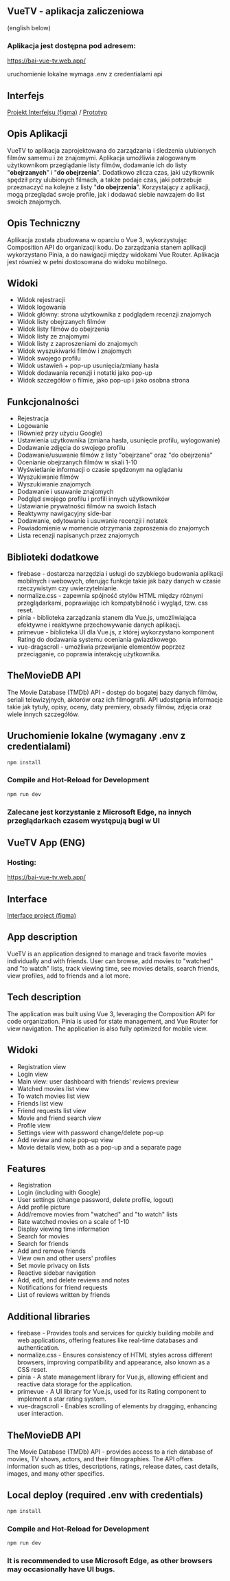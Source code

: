 ## VueTV - aplikacja zaliczeniowa 

(english below)

### Aplikacja jest dostępna pod adresem:

https://bai-vue-tv.web.app/

uruchomienie lokalne wymaga .env z credentialami api

## Interfejs

[Projekt Interfejsu (figma)](https://www.figma.com/file/ToCZtfqYqHsnE4Ot6ljAUn/VueTV?type=design&node-id=0%3A1&mode=design&t=svhmutbHMhWSaJMN-1) / [Prototyp](https://www.figma.com/proto/ToCZtfqYqHsnE4Ot6ljAUn/VueTV?type=design&node-id=2-2&t=Pf1pyUOi2yhRJpBO-0&scaling=min-zoom&page-id=0%3A1&starting-point-node-id=2%3A2)

## Opis Aplikacji

VueTV to aplikacja zaprojektowana do zarządzania i śledzenia ulubionych filmów samemu i ze znajomymi. Aplikacja
umożliwia zalogowanym użytkownikom przeglądanie listy filmów, dodawanie ich do listy "**obejrzanych**" i "**do
obejrzenia**". Dodatkowo zlicza czas, jaki użytkownik spędził przy ulubionych filmach, a także podaje czas, jaki
potrzebuje przeznaczyć na kolejne z listy "**do obejrzenia**". Korzystający z aplikacji, mogą przeglądać swoje profile,
jak i dodawać siebie nawzajem do list swoich znajomych.

## Opis Techniczny

Aplikacja została zbudowana w oparciu o Vue 3, wykorzystując Composition API do organizacji kodu. Do zarządzania stanem
aplikacji wykorzystano Pinia, a do nawigacji między widokami Vue Router. Aplikacja jest również w pełni dostosowana do widoku mobilnego.

## Widoki

* Widok rejestracji
* Widok logowania
* Widok główny: strona użytkownika z podglądem recenzji znajomych
* Widok listy obejrzanych filmów
* Widok listy filmów do obejrzenia
* Widok listy ze znajomymi
* Widok listy z zaproszeniami do znajomych
* Widok wyszukiwarki filmów i znajomych
* Widok swojego profilu
* Widok ustawień + pop-up usunięcia/zmiany hasła
* Widok dodawania recenzji i notatki jako pop-up
* Widok szczegółów o filmie, jako pop-up i jako osobna strona

## Funkcjonalności

* Rejestracja
* Logowanie
* (Również przy użyciu Google)
* Ustawienia użytkownika (zmiana hasła, usunięcie profilu, wylogowanie)
* Dodawanie zdjęcia do swojego profilu
* Dodawanie/usuwanie filmów z listy "obejrzane" oraz "do obejrzenia"
* Ocenianie obejrzanych filmów w skali 1-10
* Wyświetlanie informacji o czasie spędzonym na oglądaniu
* Wyszukiwanie filmów
* Wyszukiwanie znajomych
* Dodawanie i usuwanie znajomych
* Podgląd swojego profilu i profili innych użytkowników
* Ustawianie prywatności filmów na swoich listach
* Reaktywny nawigacyjny side-bar
* Dodawanie, edytowanie i usuwanie recenzji i notatek
* Powiadomienie w momencie otrzymania zaproszenia do znajomych
* Lista recenzji napisanych przez znajomych

## Biblioteki dodatkowe

* firebase - dostarcza narzędzia i usługi do szybkiego budowania aplikacji mobilnych i webowych, oferując funkcje takie jak bazy danych w czasie rzeczywistym czy uwierzytelnianie.
* normalize.css - zapewnia spójność stylów HTML między różnymi przeglądarkami, poprawiając ich kompatybilność i wygląd, tzw. css reset.
* pinia - biblioteka zarządzania stanem dla Vue.js, umożliwiająca efektywne i reaktywne przechowywanie danych aplikacji.
* primevue - biblioteka UI dla Vue.js, z której wykorzystano komponent Rating do dodawania systemu oceniania gwiazdkowego.
* vue-dragscroll - umożliwia przewijanie elementów poprzez przeciąganie, co poprawia interakcję użytkownika.

## TheMovieDB API

The Movie Database (TMDb) API - dostęp do bogatej bazy danych filmów, seriali telewizyjnych, aktorów oraz ich filmografii. API udostępnia informacje takie jak tytuły, opisy, oceny, daty premiery, obsady filmów, zdjęcia oraz wiele innych szczegółów.

## Uruchomienie lokalne (wymagany .env z credentialami)

```sh
npm install
```

### Compile and Hot-Reload for Development

```sh
npm run dev
```

### Zalecane jest korzystanie z Microsoft Edge, na innych przeglądarkach czasem występują bugi w UI

## VueTV App (ENG)

### Hosting:

https://bai-vue-tv.web.app/

## Interface

[Interface project (figma)](https://www.figma.com/file/ToCZtfqYqHsnE4Ot6ljAUn/VueTV?type=design&node-id=0%3A1&mode=design&t=svhmutbHMhWSaJMN-1)

## App description

VueTV is an application designed to manage and track favorite movies individually and with friends. User can browse, add movies to "watched" and "to watch" lists, track viewing time, see movies details, search friends, view profiles, add to friends and a lot more.

## Tech description

The application was built using Vue 3, leveraging the Composition API for code organization. Pinia is used for state management, and Vue Router for view navigation. The application is also fully optimized for mobile view.

## Widoki

* Registration view
* Login view
* Main view: user dashboard with friends' reviews preview
* Watched movies list view
* To watch movies list view
* Friends list view
* Friend requests list view
* Movie and friend search view
* Profile view
* Settings view with password change/delete pop-up
* Add review and note pop-up view
* Movie details view, both as a pop-up and a separate page

## Features

* Registration
* Login (including with Google)
* User settings (change password, delete profile, logout)
* Add profile picture
* Add/remove movies from "watched" and "to watch" lists
* Rate watched movies on a scale of 1-10
* Display viewing time information
* Search for movies
* Search for friends
* Add and remove friends
* View own and other users' profiles
* Set movie privacy on lists
* Reactive sidebar navigation
* Add, edit, and delete reviews and notes
* Notifications for friend requests
* List of reviews written by friends

## Additional libraries

* firebase - Provides tools and services for quickly building mobile and web applications, offering features like real-time databases and authentication.
* normalize.css - Ensures consistency of HTML styles across different browsers, improving compatibility and appearance, also known as a CSS reset.
* pinia - A state management library for Vue.js, allowing efficient and reactive data storage for the application.
* primevue - A UI library for Vue.js, used for its Rating component to implement a star rating system.
* vue-dragscroll - Enables scrolling of elements by dragging, enhancing user interaction.

## TheMovieDB API

The Movie Database (TMDb) API - provides access to a rich database of movies, TV shows, actors, and their filmographies. The API offers information such as titles, descriptions, ratings, release dates, cast details, images, and many other specifics.

## Local deploy (required .env with credentials)

```sh
npm install
```

### Compile and Hot-Reload for Development

```sh
npm run dev
```

### It is recommended to use Microsoft Edge, as other browsers may occasionally have UI bugs.

